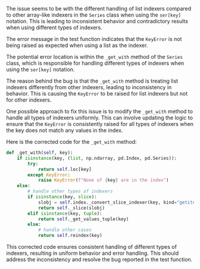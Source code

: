 The issue seems to be with the different handling of list indexers compared to other array-like indexers in the `Series` class when using the `ser[key]` notation. This is leading to inconsistent behavior and contradictory results when using different types of indexers.

The error message in the test function indicates that the `KeyError` is not being raised as expected when using a list as the indexer.

The potential error location is within the `_get_with` method of the `Series` class, which is responsible for handling different types of indexers when using the `ser[key]` notation.

The reason behind the bug is that the `_get_with` method is treating list indexers differently from other indexers, leading to inconsistency in behavior. This is causing the `KeyError` to be raised for list indexers but not for other indexers.

One possible approach to fix this issue is to modify the `_get_with` method to handle all types of indexers uniformly. This can involve updating the logic to ensure that the `KeyError` is consistently raised for all types of indexers when the key does not match any values in the index.

Here is the corrected code for the `_get_with` method:

```python
def _get_with(self, key):
    if isinstance(key, (list, np.ndarray, pd.Index, pd.Series)):
        try:
            return self.loc[key]
        except KeyError:
            raise KeyError(f"None of {key} are in the index")
    else:
        # handle other types of indexers
        if isinstance(key, slice):
            slobj = self.index._convert_slice_indexer(key, kind="getitem")
            return self._slice(slobj)
        elif isinstance(key, tuple):
            return self._get_values_tuple(key)
        else:
            # handle other cases
            return self.reindex(key)
```

This corrected code ensures consistent handling of different types of indexers, resulting in uniform behavior and error handling. This should address the inconsistency and resolve the bug reported in the test function.
